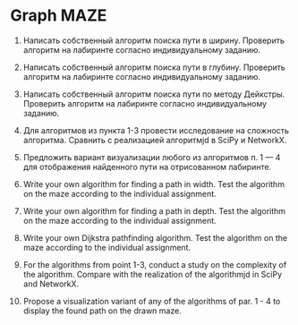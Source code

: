 # Graph MAZE
1) Написать собственный алгоритм поиска пути в ширину. Проверить алгоритм на лабиринте согласно индивидуальному заданию.
2) Написать собственный алгоритм поиска пути в глубину. Проверить алгоритм на лабиринте согласно индивидуальному заданию.
3) Написать собственный алгоритм поиска пути по методу Дейкстры. Проверить алгоритм на лабиринте согласно индивидуальному заданию.
4) Для алгоритмов из пункта 1-3 провести исследование на сложность алгоритма. Сравнить с реализацией алгоритмjd в SciPy и NetworkX.
5) Предложить вариант визуализации любого из алгоритмов п. 1 — 4 для отображения найденного пути на отрисованном лабиринте.

1) Write your own algorithm for finding a path in width. Test the algorithm on the maze according to the individual assignment.
2) Write your own algorithm for finding a path in depth. Test the algorithm on the maze according to the individual assignment.
3) Write your own Dijkstra pathfinding algorithm. Test the algorithm on the maze according to the individual assignment.
4) For the algorithms from point 1-3, conduct a study on the complexity of the algorithm. Compare with the realization of the algorithmjd in SciPy and NetworkX.
5) Propose a visualization variant of any of the algorithms of par. 1 - 4 to display the found path on the drawn maze.
